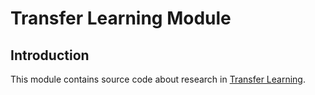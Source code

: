 # Transfer Learning Module

## Introduction
This module contains source code about research in [Transfer Learning](https://en.wikipedia.org/wiki/Transfer_learning).